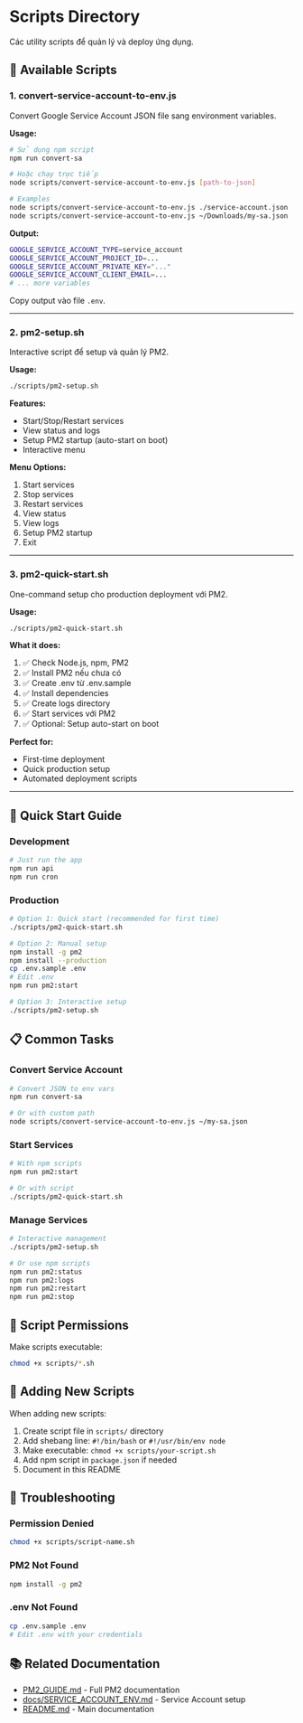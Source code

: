 # Scripts Directory

Các utility scripts để quản lý và deploy ứng dụng.

## 📜 Available Scripts

### 1. convert-service-account-to-env.js

Convert Google Service Account JSON file sang environment variables.

**Usage:**
```bash
# Sử dụng npm script
npm run convert-sa

# Hoặc chạy trực tiếp
node scripts/convert-service-account-to-env.js [path-to-json]

# Examples
node scripts/convert-service-account-to-env.js ./service-account.json
node scripts/convert-service-account-to-env.js ~/Downloads/my-sa.json
```

**Output:**
```bash
GOOGLE_SERVICE_ACCOUNT_TYPE=service_account
GOOGLE_SERVICE_ACCOUNT_PROJECT_ID=...
GOOGLE_SERVICE_ACCOUNT_PRIVATE_KEY="..."
GOOGLE_SERVICE_ACCOUNT_CLIENT_EMAIL=...
# ... more variables
```

Copy output vào file `.env`.

---

### 2. pm2-setup.sh

Interactive script để setup và quản lý PM2.

**Usage:**
```bash
./scripts/pm2-setup.sh
```

**Features:**
- Start/Stop/Restart services
- View status and logs
- Setup PM2 startup (auto-start on boot)
- Interactive menu

**Menu Options:**
1. Start services
2. Stop services
3. Restart services
4. View status
5. View logs
6. Setup PM2 startup
7. Exit

---

### 3. pm2-quick-start.sh

One-command setup cho production deployment với PM2.

**Usage:**
```bash
./scripts/pm2-quick-start.sh
```

**What it does:**
1. ✅ Check Node.js, npm, PM2
2. ✅ Install PM2 nếu chưa có
3. ✅ Create .env từ .env.sample
4. ✅ Install dependencies
5. ✅ Create logs directory
6. ✅ Start services với PM2
7. ✅ Optional: Setup auto-start on boot

**Perfect for:**
- First-time deployment
- Quick production setup
- Automated deployment scripts

---

## 🚀 Quick Start Guide

### Development

```bash
# Just run the app
npm run api
npm run cron
```

### Production

```bash
# Option 1: Quick start (recommended for first time)
./scripts/pm2-quick-start.sh

# Option 2: Manual setup
npm install -g pm2
npm install --production
cp .env.sample .env
# Edit .env
npm run pm2:start

# Option 3: Interactive setup
./scripts/pm2-setup.sh
```

## 📋 Common Tasks

### Convert Service Account

```bash
# Convert JSON to env vars
npm run convert-sa

# Or with custom path
node scripts/convert-service-account-to-env.js ~/my-sa.json
```

### Start Services

```bash
# With npm scripts
npm run pm2:start

# Or with script
./scripts/pm2-quick-start.sh
```

### Manage Services

```bash
# Interactive management
./scripts/pm2-setup.sh

# Or use npm scripts
npm run pm2:status
npm run pm2:logs
npm run pm2:restart
npm run pm2:stop
```

## 🔧 Script Permissions

Make scripts executable:

```bash
chmod +x scripts/*.sh
```

## 📝 Adding New Scripts

When adding new scripts:

1. Create script file in `scripts/` directory
2. Add shebang line: `#!/bin/bash` or `#!/usr/bin/env node`
3. Make executable: `chmod +x scripts/your-script.sh`
4. Add npm script in `package.json` if needed
5. Document in this README

## 🐛 Troubleshooting

### Permission Denied

```bash
chmod +x scripts/script-name.sh
```

### PM2 Not Found

```bash
npm install -g pm2
```

### .env Not Found

```bash
cp .env.sample .env
# Edit .env with your credentials
```

## 📚 Related Documentation

- [PM2_GUIDE.md](../PM2_GUIDE.md) - Full PM2 documentation
- [docs/SERVICE_ACCOUNT_ENV.md](../docs/SERVICE_ACCOUNT_ENV.md) - Service Account setup
- [README.md](../README.md) - Main documentation
